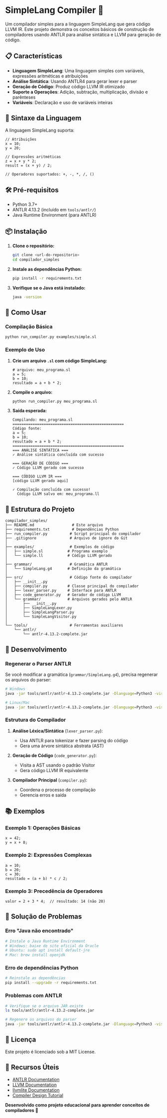 # SimpleLang Compiler 🚀

Um compilador simples para a linguagem SimpleLang que gera código LLVM IR. Este projeto demonstra os conceitos básicos de construção de compiladores usando ANTLR para análise sintática e LLVM para geração de código.

## 📋 Características

- **Linguagem SimpleLang**: Uma linguagem simples com variáveis, expressões aritméticas e atribuições
- **Análise Sintática**: Usando ANTLR4 para gerar lexer e parser
- **Geração de Código**: Produz código LLVM IR otimizado
- **Suporte a Operações**: Adição, subtração, multiplicação, divisão e parênteses
- **Variáveis**: Declaração e uso de variáveis inteiras

## 🎯 Sintaxe da Linguagem

A linguagem SimpleLang suporta:

```
// Atribuições
x = 10;
y = 20;

// Expressões aritméticas
z = x + y * 2;
result = (x + y) / 2;

// Operadores suportados: +, -, *, /, ()
```

## 🛠️ Pré-requisitos

- Python 3.7+
- ANTLR 4.13.2 (incluído em `tools/antlr/`)
- Java Runtime Environment (para ANTLR)

## 📦 Instalação

1. **Clone o repositório:**
   ```bash
   git clone <url-do-repositorio>
   cd compilador_simples
   ```

2. **Instale as dependências Python:**
   ```bash
   pip install -r requirements.txt
   ```

3. **Verifique se o Java está instalado:**
   ```bash
   java -version
   ```

## 🚀 Como Usar

### Compilação Básica

```bash
python run_compiler.py examples/simple.sl
```

### Exemplo de Uso

1. **Crie um arquivo `.sl` com código SimpleLang:**
   ```
   # arquivo: meu_programa.sl
   a = 5;
   b = 10;
   resultado = a + b * 2;
   ```

2. **Compile o arquivo:**
   ```bash
   python run_compiler.py meu_programa.sl
   ```

3. **Saída esperada:**
   ```
   Compilando: meu_programa.sl
   ==================================================
   Código fonte:
   a = 5;
   b = 10;
   resultado = a + b * 2;
   ==================================================
   === ANÁLISE SINTÁTICA ===
   ✓ Análise sintática concluída com sucesso
   
   === GERAÇÃO DE CÓDIGO ===
   ✓ Código LLVM gerado com sucesso
   
   === CÓDIGO LLVM IR ===
   [código LLVM gerado aqui]
   
   ✓ Compilação concluída com sucesso!
     Código LLVM salvo em: meu_programa.ll
   ```

## 📁 Estrutura do Projeto

```
compilador_simples/
├── README.md                 # Este arquivo
├── requirements.txt          # Dependências Python
├── run_compiler.py          # Script principal do compilador
├── .gitignore               # Arquivo de ignore do Git
│
├── examples/                # Exemplos de código
│   ├── simple.sl           # Programa exemplo
│   └── simple.ll           # Código LLVM gerado
│
├── grammar/                 # Gramática ANTLR
│   └── SimpleLang.g4       # Definição da gramática
│
├── src/                     # Código fonte do compilador
│   ├── __init__.py
│   ├── compiler.py         # Classe principal do compilador
│   ├── lexer_parser.py     # Interface para ANTLR
│   ├── code_generator.py   # Gerador de código LLVM
│   └── grammar/            # Arquivos gerados pelo ANTLR
│       ├── __init__.py
│       ├── SimpleLangLexer.py
│       ├── SimpleLangParser.py
│       └── SimpleLangVisitor.py
│
└── tools/                   # Ferramentas auxiliares
    └── antlr/
        └── antlr-4.13.2-complete.jar
```

## 🔧 Desenvolvimento

### Regenerar o Parser ANTLR

Se você modificar a gramática (`grammar/SimpleLang.g4`), precisa regenerar os arquivos do parser:

```bash
# Windows
java -jar tools/antlr/antlr-4.13.2-complete.jar -Dlanguage=Python3 -visitor -o src/grammar grammar/SimpleLang.g4

# Linux/Mac
java -jar tools/antlr/antlr-4.13.2-complete.jar -Dlanguage=Python3 -visitor -o src/grammar grammar/SimpleLang.g4
```

### Estrutura do Compilador

1. **Análise Léxica/Sintática** (`lexer_parser.py`):
   - Usa ANTLR para tokenizar e fazer parsing do código
   - Gera uma árvore sintática abstrata (AST)

2. **Geração de Código** (`code_generator.py`):
   - Visita a AST usando o padrão Visitor
   - Gera código LLVM IR equivalente

3. **Compilador Principal** (`compiler.py`):
   - Coordena o processo de compilação
   - Gerencia erros e saída

## 📚 Exemplos

### Exemplo 1: Operações Básicas
```
x = 42;
y = x + 8;
```

### Exemplo 2: Expressões Complexas
```
a = 10;
b = 20;
c = 30;
resultado = (a + b) * c / 2;
```

### Exemplo 3: Precedência de Operadores
```
valor = 2 + 3 * 4;  // resultado: 14 (não 20)
```

## 🐛 Solução de Problemas

### Erro "Java não encontrado"
```bash
# Instale o Java Runtime Environment
# Windows: baixe do site oficial da Oracle
# Ubuntu: sudo apt install default-jre
# Mac: brew install openjdk
```

### Erro de dependências Python
```bash
# Reinstale as dependências
pip install --upgrade -r requirements.txt
```

### Problemas com ANTLR
```bash
# Verifique se o arquivo JAR existe
ls tools/antlr/antlr-4.13.2-complete.jar

# Regenere os arquivos do parser
java -jar tools/antlr/antlr-4.13.2-complete.jar -Dlanguage=Python3 -visitor -o src/grammar grammar/SimpleLang.g4
```

## 📄 Licença

Este projeto é licenciado sob a MIT License.

## 🔗 Recursos Úteis

- [ANTLR Documentation](https://www.antlr.org/)
- [LLVM Documentation](https://llvm.org/docs/)
- [llvmlite Documentation](https://llvmlite.readthedocs.io/)
- [Compiler Design Tutorial](https://www.tutorialspoint.com/compiler_design/)

**Desenvolvido como projeto educacional para aprender conceitos de compiladores** 📖
